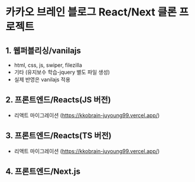 # 카카오 브레인 블로그 React/Next 클론 프로젝트

## 1. 웹퍼블리싱/vanilajs

- html, css, js, swiper, filezilla
- 기타 (유지보수 학습-jquery 별도 파일 생성)
- 실제 반영은 vanilajs 적용

## 2. 프론트엔드/Reacts(JS 버전)

- 리액트 마이그레이션 (https://kkobrain-juyoung99.vercel.app/)

## 3. 프론트엔드/Reacts(TS 버전)

- 리액트 마이그레이션 (https://kkobrain-juyoung99.vercel.app/)

## 4. 프론트엔드/Next.js
